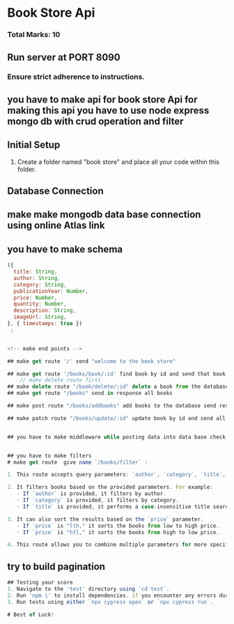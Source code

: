 # Book Store Api

### Total Marks: 10

## Run server at PORT 8090

### Ensure strict adherence to instructions.

<!-- overview -->

## you have to make api for book store Api for making this api you have to use node express mongo db with crud operation and filter

## Initial Setup

1. Create a folder named "book store" and place all your code within this folder.

<!-- db  connection -->

## Database Connection

## make make mongodb data base connection using online Atlas link

<!-- Make Schema -->

## you have to make schema

```js
({
  title: String,
  author: String,
  category: String,
  publicationYear: Number,
  price: Number,
  quantity: Number,
  description: String,
  imageUrl: String,
}, { timestamps: true })
 ;


<!-- make end points -->

## make get route '/' send "welcome to the book store"

## make get route '/books/book/:id' find book by id and send that book in object form if data not found send 404 error
    // make delete route first
## make delete route "/book/delete/:id" delete a book from the database send in response all books after removing that book
## make get route "/books" send in response all books

## make post route "/books/addbooks" add books to the database send response  new created books in object

## make patch route "/books/update/:id" update book by id and send all books


```

<!-- middleware -->

```js

## you have to make middleware while posting data into data base check any data is missing if any missed return status 400 and {message: 'All fields are required'}


```

<!-- filters and search -->

```js

## you have to make filters
# make get route  give name `/books/filter` :

1. This route accepts query parameters: `author`, `category`, `title`, and `price`.

2. It filters books based on the provided parameters. For example:
   - If `author` is provided, it filters by author.
   - If `category` is provided, it filters by category.
   - If `title` is provided, it performs a case-insensitive title search.

3. It can also sort the results based on the `price` parameter.
   - If `price` is "lth," it sorts the books from low to high price.
   - If `price` is "htl," it sorts the books from high to low price.

4. This route allows you to combine multiple parameters for more specific searches. If all parameters are provided, it matches all conditions simultaneously.

```

<!-- bonus  -->

## try to build pagination

```js
## Testing your score
1. Navigate to the 'test' directory using `cd test`.
2. Run 'npm i' to install dependencies. if you encounter any errors during installation, you can use the following command: `./node_modules/.bin/cypress install`.
3. Run tests using either `npx cypress open` or `npx cypress run`.

# Best of Luck!

```
